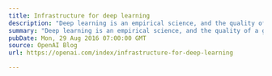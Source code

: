 ```yaml
---
title: Infrastructure for deep learning
description: "Deep learning is an empirical science, and the quality of a group’s infrastructure is a multiplier on progress. Fortunately, today’s open-source ecosystem makes it possible for anyone to build great deep learning infrastructure."
summary: "Deep learning is an empirical science, and the quality of a group’s infrastructure is a multiplier on progress. Fortunately, today’s open-source ecosystem makes it possible for anyone to build great deep learning infrastructure."
pubDate: Mon, 29 Aug 2016 07:00:00 GMT
source: OpenAI Blog
url: https://openai.com/index/infrastructure-for-deep-learning

---
```


